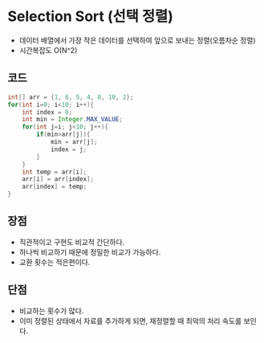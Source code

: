 # Selection Sort (선택 정렬)

- 데이터 배열에서 가장 작은 데이터를 선택하여 앞으로 보내는 정렬(오름차순 정렬)
- 시간복잡도 O(N^2)

## 코드
```java
int[] arr = {1, 6, 5, 4, 8, 10, 2};
for(int i=0; i<10; i++){
	int index = 0;
	int min = Integer.MAX_VALUE;
	for(int j=i; j<10; j++){
		if(min>arr[j]){
			min = arr[j];
			index = j;
		}
	}
	int temp = arr[i];
	arr[i] = arr[index];
	arr[index] = temp;
}
```

## 장점
- 직관적이고 구현도 비교적 간단하다.
- 하나씩 비교하기 때문에 정밀한 비교가 가능하다.
- 교환 횟수는 적은편이다.

## 단점
- 비교하는 횟수가 많다.
- 이미 정렬된 상태에서 자료를 추가하게 되면, 재정렬할 때 최악의 처리 속도를 보인다.


